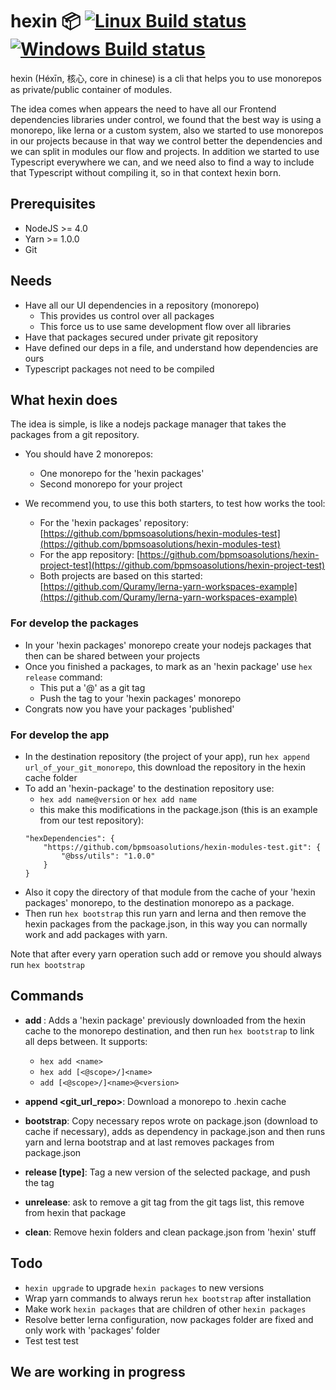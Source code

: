 # hexin :package: [![Linux Build status][travis-badge]][travis-link] [![Windows Build status][appveyor-badge]][appveyor-link]

hexin (Héxīn, 核心, core in chinese) is a cli that helps you to use monorepos as private/public container of modules.

The idea comes when appears the need to have all our Frontend dependencies libraries under control, we found that the best way is using a monorepo, like lerna or a custom system, also we started to use monorepos in our projects because in that way we control better the dependencies and we can split in modules our flow and projects. In addition we started to use Typescript everywhere we can, and we need also to find a way to include that Typescript without compiling it, so in that context hexin born.

## Prerequisites

- NodeJS >= 4.0
- Yarn >= 1.0.0
- Git

## Needs

- Have all our UI dependencies in a repository (monorepo)
    - This provides us control over all packages
    - This force us to use same development flow over all libraries
- Have that packages secured under private git repository
- Have defined our deps in a file, and understand how dependencies are ours
- Typescript packages not need to be compiled

## What hexin does

The idea is simple, is like a nodejs package manager that takes the packages from a git repository.

- You should have 2 monorepos:
    - One monorepo for the 'hexin packages'
    - Second monorepo for your project

- We recommend you, to use this both starters, to test how works the tool:
    - For the 'hexin packages' repository: [https://github.com/bpmsoasolutions/hexin-modules-test](https://github.com/bpmsoasolutions/hexin-modules-test)
    - For the app repository: [https://github.com/bpmsoasolutions/hexin-project-test](https://github.com/bpmsoasolutions/hexin-project-test)
    - Both projects are based on this started: [https://github.com/Quramy/lerna-yarn-workspaces-example](https://github.com/Quramy/lerna-yarn-workspaces-example)

### For develop the packages

- In your 'hexin packages' monorepo create your nodejs packages that then can be shared between your projects
- Once you finished a packages, to mark as an 'hexin package' use `hex release` command:
    - This put a '<name>@<version>' as a git tag
    - Push the tag to your 'hexin packages' monorepo
- Congrats now you have your packages 'published'

### For develop the app

- In the destination repository (the project of your app), run `hex append url_of_your_git_monorepo`, this download the repository in the hexin cache folder
- To add an 'hexin-package' to the destination repository use:
    - `hex add name@version` or `hex add name`
    - this make this modifications in the package.json (this is an example from our test repository):
    ```
    "hexDependencies": {
        "https://github.com/bpmsoasolutions/hexin-modules-test.git": {
            "@bss/utils": "1.0.0"
        }
    }
    ```
- Also it copy the directory of that module from the cache of your 'hexin packages' monorepo, to the destination monorepo as a package.
- Then run `hex bootstrap` this run yarn and lerna and then remove the hexin packages from the package.json, in this way you can normally work and add packages with yarn.

Note that after every yarn operation such add or remove you should always run `hex bootstrap`

## Commands

- **add <name>**: Adds a 'hexin package' previously downloaded from the hexin cache to the monorepo destination, and then run `hex bootstrap` to link all deps between. It supports:
    - `hex add <name>`
    - `hex add [<@scope>/]<name>`
    - `add [<@scope>/]<name>@<version>`

- **append <git_url_repo>**:  Download a monorepo to .hexin cache

- **bootstrap**: Copy necessary repos wrote on package.json (download to cache if necessary), adds as dependency in package.json and then runs yarn and lerna bootstrap and at last removes packages from package.json

- **release <env> [type]**: Tag a new version of the selected package, and push the tag

- **unrelease**: ask to remove a git tag from the git tags list, this remove from hexin that package

- **clean**: Remove hexin folders and clean package.json from 'hexin' stuff

## Todo

- `hexin upgrade` to upgrade `hexin packages` to new versions
- Wrap yarn commands to always rerun `hex bootstrap` after installation
- Make work `hexin packages` that are children of other `hexin packages`
- Resolve better lerna configuration, now packages folder are fixed and only work with 'packages' folder
- Test test test

## We are working in progress

[travis-badge]: https://img.shields.io/travis/bpmsoasolutions/hexin.svg?style=flat-square&label=linux
[travis-link]: https://travis-ci.org/bpmsoasolutions/hexin
[appveyor-badge]: https://img.shields.io/appveyor/ci/bss-ruben-fernandez/hexin.svg?style=flat-square&label=windows
[appveyor-link]: https://ci.appveyor.com/project/bss-ruben-fernandez/hexin